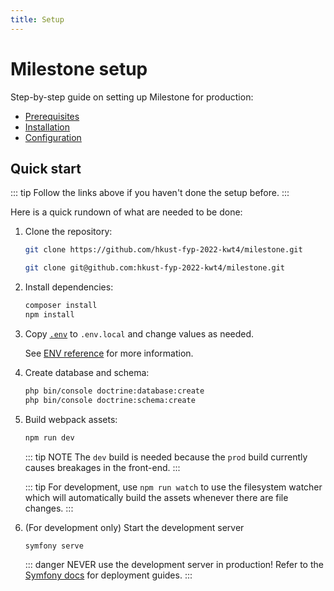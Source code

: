 ```yaml
---
title: Setup
---
```


# Milestone setup

Step-by-step guide on setting up Milestone for production:

- [Prerequisites](./01-prerequisites.md)
- [Installation](./02-installation.md)
- [Configuration](./03-configuration.md)

## Quick start

::: tip
Follow the links above if you haven't done the setup before.
:::

Here is a quick rundown of what are needed to be done:

1. Clone the repository:

    <CodeGroup>
    <CodeGroupItem title="HTTPS">

    ```sh
    git clone https://github.com/hkust-fyp-2022-kwt4/milestone.git
    ```

    </CodeGroupItem>

    <CodeGroupItem title="SSH">

    ```sh
    git clone git@github.com:hkust-fyp-2022-kwt4/milestone.git
    ```

    </CodeGroupItem>
    </CodeGroup>

2. Install dependencies:

    ```sh
    composer install
    npm install
    ```

3. Copy [`.env`](https://github.com/hkust-fyp-2022-kwt4/milestone/blob/main/.env) to `.env.local` and change values as needed.

    See [ENV reference](./todo) for more information.

4. Create database and schema:

    ```sh
    php bin/console doctrine:database:create
    php bin/console doctrine:schema:create
    ```

5. Build webpack assets:

    ```sh
    npm run dev
    ```

    ::: tip NOTE
    The `dev` build is needed because the `prod` build currently causes breakages in the front-end.
    :::

    ::: tip
    For development, use `npm run watch` to use the filesystem watcher which will automatically build the assets whenever there are file changes.
    :::

6. (For development only) Start the development server

    ```sh
    symfony serve
    ```

    ::: danger
    NEVER use the development server in production! Refer to the [Symfony docs](https://symfony.com/doc/current/deployment.html) for deployment guides.
    :::